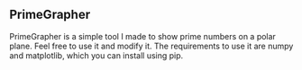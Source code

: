 ## PrimeGrapher
PrimeGrapher is a simple tool I made to show prime numbers on a polar plane. Feel free to use it and modify it. The requirements to use it are numpy and matplotlib, which you can install using pip.